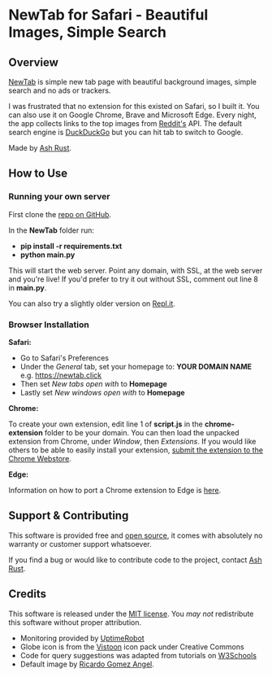 # NewTab for Safari - Beautiful Images, Simple Search

## Overview

[NewTab](https://newtab.click) is simple new tab page with beautiful background images, simple search and no ads or trackers. 

I was frustrated that no extension for this existed on Safari, so I built it. You can also use it on Google Chrome, Brave and Microsoft Edge. Every night, the app collects links to the top images from [Reddit's](https://www.reddit.com/) API. The default search engine is [DuckDuckGo](http://duckduckgo.com/) but you can hit tab to switch to Google. 

Made by [Ash Rust](https://twitter.com/@ashrust).

## How to Use

### Running your own server
First clone the [repo on GitHub](https://github.com/ashrust/NewTab).

In the **NewTab** folder run: 
* **pip install -r requirements.txt**
* **python main.py**

This will start the web server. Point any domain, with SSL, at the web server and you're live! If you'd prefer to try it out without SSL, comment out line 8 in **main.py**.

You can also try a slightly older version on [Repl.it](https://repl.it/@ashrust/NewTabOpenSource).

### Browser Installation
**Safari:**
* Go to Safari's Preferences
* Under the _General_ tab, set your homepage to: **YOUR DOMAIN NAME** e.g. https://newtab.click
* Then set _New tabs open with_ to **Homepage**
* Lastly set _New windows open with_ to **Homepage** 

**Chrome:**

To create your own extension, edit line 1 of **script.js** in the **chrome-extension** folder to be your domain. You can then load the unpacked extension from Chrome, under _Window_, then _Extensions_. 
If you would like others to be able to easily install your extension, [submit the extension to the Chrome Webstore](https://developer.chrome.com/webstore/publish).

**Edge:**

Information on how to port a Chrome extension to Edge is [here](https://docs.microsoft.com/en-us/microsoft-edge/extensions-chromium/developer-guide/port-chrome-extension).

## Support & Contributing

This software is provided free and [open source](https://github.com/ashrust/NewTab/blob/master/LICENSE), it comes with absolutely no warranty or customer support whatsoever. 

If you find a bug or would like to contribute code to the project, contact [Ash Rust](https://twitter.com/@ashrust).

## Credits

This software is released under the [MIT license](http://bit.ly/mit-license). You *may not* redistribute this software without proper attribution.

* Monitoring provided by [UptimeRobot](https://uptimerobot.com/)
* Globe icon is from the [Vistoon](https://findicons.com/icon/60415/globe) icon pack under Creative Commons
* Code for query suggestions was adapted from tutorials on [W3Schools](https://www.w3schools.com/js/default.asp)
* Default image by [Ricardo Gomez Angel](https://unsplash.com/photos/TkSi_p-5HR0).